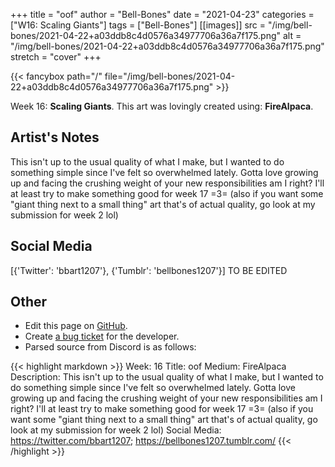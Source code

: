 +++
title =       "oof"
author =      "Bell-Bones"
date =        "2021-04-23"
categories =  ["W16: Scaling Giants"]
tags =        ["Bell-Bones"]
[[images]]
                      src = "/img/bell-bones/2021-04-22+a03ddb8c4d0576a34977706a36a7f175.png"
                      alt = "/img/bell-bones/2021-04-22+a03ddb8c4d0576a34977706a36a7f175.png"
                      stretch = "cover"
+++


{{< fancybox path="/" file="/img/bell-bones/2021-04-22+a03ddb8c4d0576a34977706a36a7f175.png" >}}


Week 16: **Scaling Giants**. This art was lovingly created using: **FireAlpaca**.

## Artist's Notes

This isn't up to the usual quality of what I make, but I wanted to do something simple since I've felt so overwhelmed lately. Gotta love growing up and facing the crushing weight of your new responsibilities am I right? I'll at least try to make something good for week 17 =3= (also if you want some "giant thing next to a small thing" art that's of actual quality, go look at my submission for week 2 lol)

## Social Media

[{'Twitter': 'bbart1207'}, {'Tumblr': 'bellbones1207'}] TO BE EDITED

## Other

- Edit this page on [GitHub](https://github.com/teaminkling/web-refresh/edit/main/blog/content/blog/bell-bones-week-16-b445.md).
- Create [a bug ticket](https://github.com/teaminkling/web-refresh/issues/new?assignees=&labels=bug&template=problem-report.md&title=) for the developer.
- Parsed source from Discord is as follows:

{{< highlight markdown >}}
Week: 16
Title: oof
Medium: FireAlpaca
Description: This isn't up to the usual quality of what I make, but I wanted to do something simple since I've felt so overwhelmed lately. Gotta love growing up and facing the crushing weight of your new responsibilities am I right? I'll at least try to make something good for week 17 =3= (also if you want some "giant thing next to a small thing" art that's of actual quality, go look at my submission for week 2 lol)
Social Media: https://twitter.com/bbart1207; https://bellbones1207.tumblr.com/
{{< /highlight >}}